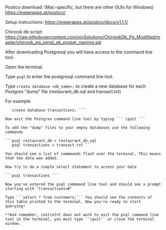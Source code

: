 Postico download: (Mac-specific, but there are other GUIs for Windows)
https://eggerapps.at/postico/

Setup instructions:
https://eggerapps.at/postico/docs/v1.1.1/

Chinook db script:
https://raw.githubusercontent.com/xivSolutions/ChinookDb_Pg_Modified/master/chinook_pg_serial_pk_proper_naming.sql

After downloading Postgresql you will have access to the command line tool.

Open the terminal.

Type ```psql``` to enter the postgresql command line tool.

Type ```create database <db_name>;``` to create a new database for each Postgres "dump" file (restaurant_db.sql and transact.txt)

For example 

```create database restaurant_db;
   create database transactions; ```

Now exit the Postgres command line tool by typing ``` \quit ```

To add the "dump" files to your empty databases use the following commands

```psql restaurant_db < restaurant_db.sql   
   psql transactions < transact.txt ```
   
You should see a list of commmands flash over the terminal. This means that the data was added.

Now try to do a simple select statement to access your data

```psql transactions ```

Now you've entered the psql commmand line tool and should see a prompt starting with "transactions=#"

Type ```select * from customers;``` You should see the contents of this table printed to the terminal. Now you're ready to start querying!

**And remember, control+C does not work to exit the psql command line tool in the terminal, you must type ``\quit`` or close the terminal window.

